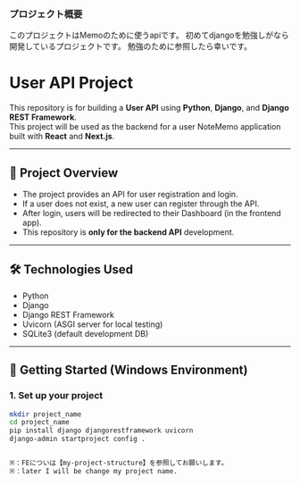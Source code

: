 
### プロジェクト概要
このプロジェクトはMemoのために使うapiです。
初めてdjangoを勉強しがなら開発しているプロジェクトです。
勉強のために参照したら幸いです。

# User API Project

This repository is for building a **User API** using **Python**, **Django**, and **Django REST Framework**.  
This project will be used as the backend for a user NoteMemo application built with **React** and **Next.js**.

---

## 🧭 Project Overview

- The project provides an API for user registration and login.
- If a user does not exist, a new user can register through the API.
- After login, users will be redirected to their Dashboard (in the frontend app).
- This repository is **only for the backend API** development.

---

## 🛠 Technologies Used

- Python
- Django
- Django REST Framework
- Uvicorn (ASGI server for local testing)
- SQLite3 (default development DB)

---

## 🚀 Getting Started (Windows Environment)

### 1. Set up your project

```bash
mkdir project_name
cd project_name
pip install django djangorestframework uvicorn
django-admin startproject config .


※：FEについは【my-project-structure】を参照してお願いします。
※：later I will be change my project name.

